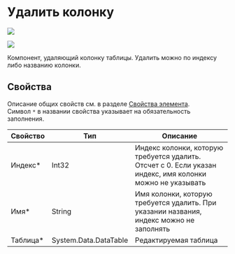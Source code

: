 # Удалить колонку

![](../../../resources/basic/data/data_tables/image-(100)-(1)-(1)-(1)-(1)-(1)-(1)-(1)-(2)-(30).png)

![](../../../resources/basic/data/data_tables/image-(365).png)

Компонент, удаляющий колонку таблицы. Удалить можно по индексу либо названию колонки.

## Свойства

Описание общих свойств см. в разделе [Свойства элемента](https://docs.primo-rpa.ru/primo-rpa/primo-studio/process/elements#svoistva-elementa).\
Символ `*` в названии свойства указывает на обязательность заполнения.

| Свойство  | Тип                   | Описание                                                                                                  |
| --------- | --------------------- | --------------------------------------------------------------------------------------------------------- |
| Индекс\*  | Int32                 | Индекс колонки, которую требуется удалить. Отсчет с 0. Если указан индекс, имя колонки можно не указывать |
| Имя\*     | String                | Имя колонки, которую требуется удалить. При указании названия, индекс можно не заполнять                  |
| Таблица\* | System.Data.DataTable | Редактируемая таблица                                                                                     |
